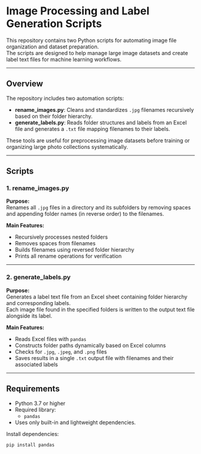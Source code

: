 # Image Processing and Label Generation Scripts

This repository contains two Python scripts for automating image file organization and dataset preparation.  
The scripts are designed to help manage large image datasets and create label text files for machine learning workflows.

---

## Overview

The repository includes two automation scripts:

- **rename_images.py**: Cleans and standardizes `.jpg` filenames recursively based on their folder hierarchy.  
- **generate_labels.py**: Reads folder structures and labels from an Excel file and generates a `.txt` file mapping filenames to their labels.

These tools are useful for preprocessing image datasets before training or organizing large photo collections systematically.

---

## Scripts

### 1. rename_images.py

**Purpose:**  
Renames all `.jpg` files in a directory and its subfolders by removing spaces and appending folder names (in reverse order) to the filenames.

**Main Features:**
- Recursively processes nested folders  
- Removes spaces from filenames  
- Builds filenames using reversed folder hierarchy  
- Prints all rename operations for verification  

---

### 2. generate_labels.py

**Purpose:**  
Generates a label text file from an Excel sheet containing folder hierarchy and corresponding labels.  
Each image file found in the specified folders is written to the output text file alongside its label.

**Main Features:**
- Reads Excel files with `pandas`  
- Constructs folder paths dynamically based on Excel columns  
- Checks for `.jpg`, `.jpeg`, and `.png` files  
- Saves results in a single `.txt` output file with filenames and their associated labels  

---

## Requirements

- Python 3.7 or higher  
- Required library:
  - `pandas`  
- Uses only built-in and lightweight dependencies.

Install dependencies:
```bash
pip install pandas

